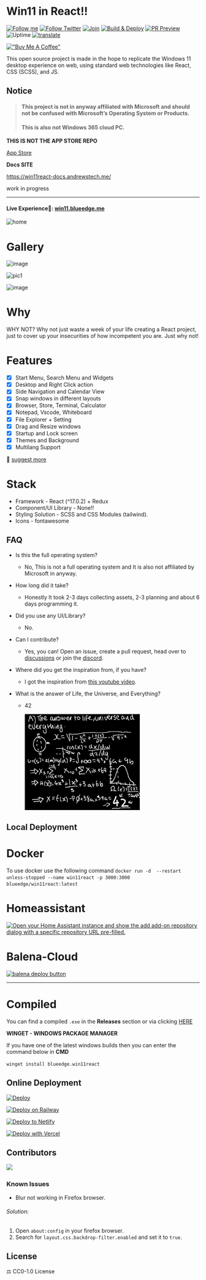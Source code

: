 # Win11 in React!!

[![Follow me](https://img.shields.io/github/followers/blueedgetechno?label=follow%20me&style=social)](https://github.com/blueedgetechno)
[![Follow Twitter](https://img.shields.io/twitter/follow/blueedgetechno?label=Follow%20me&style=social)](https://twitter.com/blueedgetechno)
[![Join](https://img.shields.io/discord/868499076432408627.svg?label=&logo=discord&logoColor=ffffff&color=7389D8&labelColor=6A7EC2)](https://discord.gg/NcjaNdwtnR)
[![Build & Deploy](https://github.com/blueedgetechno/win11React/actions/workflows/Build-Deploy.yml/badge.svg)](https://github.com/blueedgetechno/win11React/actions/workflows/Build-Deploy.yml)
[![PR Preview](https://github.com/blueedgetechno/win11React/actions/workflows/PR-Preview.yml/badge.svg)](https://github.com/blueedgetechno/win11React/actions/workflows/PR-Preview.yml)
![Uptime](https://img.shields.io/endpoint?url=https://raw.githubusercontent.com/win11react/status/master/api/win11-react/uptime.json)
[![translate](https://badges.crowdin.net/win11react/localized.svg)](https://translate.win11react.com/)

[!["Buy Me A Coffee"](https://www.buymeacoffee.com/assets/img/custom_images/orange_img.png)](https://www.buymeacoffee.com/blueedgetechno)

This open source project is made in the hope to replicate the Windows 11 desktop experience on web, using standard web technologies like React, CSS (SCSS), and JS.

## Notice
>#### This project is **not in anyway affiliated with Microsoft** and **should not be confused with Microsoft’s Operating System** or Products.
>#### This is also not Windows 365 cloud PC.

**THIS IS NOT THE APP STORE REPO**

[App Store](https://github.com/win11react/store)

**Docs SITE**

https://win11react-docs.andrewstech.me/

work in progress 

------------
 #### Live Experience🌈: [win11.blueedge.me](https://win11.blueedge.me)

![home](./public/img/home.jpg)

# Gallery

![image](https://user-images.githubusercontent.com/89068816/154832868-6ec81a0b-0bc3-4e77-a4bf-3391b852fe9c.png)

![pic1](./public/img/gallery2.jpg)

![image](https://user-images.githubusercontent.com/89068816/154832942-b3e435dd-5fe4-4bc1-a9be-34262698625d.png)

# Why

WHY NOT? Why not just waste a week of your life creating a React project, just to cover up your insecurities of how incompetent you are. Just why not!

# Features
- [x] Start Menu, Search Menu and Widgets
- [x] Desktop and Right Click action
- [x] Side Navigation and Calendar View
- [x] Snap windows in different layouts
- [x] Browser, Store, Terminal, Calculator
- [x] Notepad, Vscode, Whiteboard
- [x] File Explorer + Setting
- [x] Drag and Resize windows
- [x] Startup and Lock screen
- [x] Themes and Background
- [x] Multilang Support

📑 [suggest more](https://github.com/blueedgetechno/win11React/issues/new/choose)

# Stack

- Framework - React (^17.0.2) + Redux
- Component/UI Library - None!!
- Styling Solution - SCSS and CSS Modules (tailwind).
- Icons - fontawesome

## FAQ

- Is this the full operating system?
  - No, This is not a full operating system and It is also not affiliated by Microsoft in anyway.

- How long did it take? 
  - Honestly It took 2-3 days collecting assets, 2-3 planning and about 6 days programming it.


- Did you use any UI/Library?
  - No.


- Can I contribute?
  - Yes, you can! Open an issue, create a pull request, head over to [discussions](https://github.com/blueedgetechno/win11React/discussions) or join the [discord](https://discord.gg/NcjaNdwtnR).


- Where did you get the inspiration from, if you have?
  - I got the inspiration from [this youtube video](https://www.youtube.com/watch?v=OtOmxa9UMe8).


- What is the answer of Life, the Universe, and Everything?
  - 42

    ![answer](./public/answer.png)
## Local Deployment

# Docker

To use docker use the following command ``` docker run -d  --restart unless-stopped --name win11react -p 3000:3000 blueedge/win11react:latest ```

# Homeassistant

[![Open your Home Assistant instance and show the add add-on repository dialog with a specific repository URL pre-filled.](https://my.home-assistant.io/badges/supervisor_add_addon_repository.svg)](https://my.home-assistant.io/redirect/supervisor_add_addon_repository/?repository_url=https%3A%2F%2Fgithub.com%2Funofficial-skills%2Faddons)

# Balena-Cloud

[![balena deploy button](https://www.balena.io/deploy.svg)](https://dashboard.balena-cloud.com/deploy?repoUrl=https://github.com/blueedgetechno/win11React)

--------------------------------------------------------------------------------------------------------

# Compiled

You can find a compiled `.exe` in the **Releases** section or via clicking [HERE](https://github.com/blueedgetechno/win11React/releases)

**WINGET - WINDOWS PACKAGE MANAGER**

If you have one of the latest windows builds then you can enter the command below in **CMD**

``` winget install blueedge.win11react ```


## Online Deployment

[![Deploy](https://www.herokucdn.com/deploy/button.svg)](https://heroku.com/deploy)

[![Deploy on Railway](https://railway.app/button.svg)](https://railway.app/new/template?template=https%3A%2F%2Fgithub.com%2Fblueedgetechno%2Fwin11React&envs=PORT&PORTDesc=Port+of+the+application&PORTDefault=3000&referralCode=BatemaDevelopment)

[![Deploy to Netlify](https://www.netlify.com/img/deploy/button.svg)](https://app.netlify.com/start/deploy?repository=https://github.com/blueedgetechno/win11React)

[![Deploy with Vercel](https://vercel.com/button)](https://vercel.com/new/clone?repository-url=https%3A%2F%2Fgithub.com%2Fblueedgetechno%2Fwindows11%2F&project-name=windows11&repo-name=windows11-react&demo-title=Windows%2011%20Demo&demo-description=Static&demo-url=https%3A%2F%2Fwin11.blueedge.me%2F)

## Contributors
<a href="https://github.com/blueedgetechno/win11React/graphs/contributors">
  <img src="https://contrib.rocks/image?repo=blueedgetechno/win11React" />
</a>

### Known Issues

- Blur not working in Firefox browser.

###### Solution:

1. Open `about:config` in your firefox browser.
2. Search for `layout.css.backdrop-filter.enabled` and set it to `true`.

## License

⚖️ CC0-1.0 License
